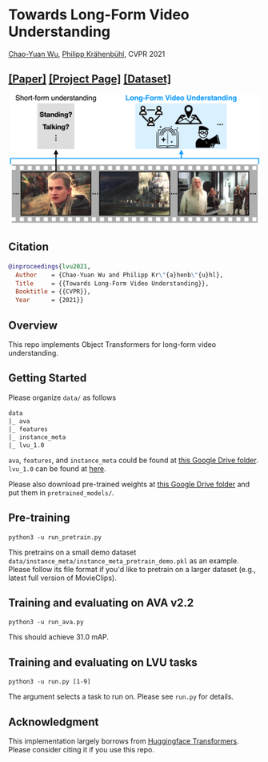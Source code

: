 # Towards Long-Form Video Understanding  <br>
[Chao-Yuan Wu](https://chaoyuan.org/), 
[Philipp Kr&auml;henb&uuml;hl](http://www.philkr.net/),
CVPR 2021  
## [[Paper]](https://chaoyuan.org/papers/lvu.pdf) [[Project Page]](https://chaoyuan.org/lvu) [[Dataset]](https://chaoyuan.org/lvu/lvu_1.0.tar.gz) ## 

<div align="center">
  <img src="figs/lvu_teaser.png" width="500" />
</div>

## Citation
```bibtex
@inproceedings{lvu2021,
  Author    = {Chao-Yuan Wu and Philipp Kr\"{a}henb\"{u}hl},
  Title     = {{Towards Long-Form Video Understanding}},
  Booktitle = {{CVPR}},
  Year      = {2021}}
```


## Overview
This repo implements Object Transformers for long-form video understanding.


## Getting Started
Please organize `data/` as follows
```
data
|_ ava
|_ features
|_ instance_meta
|_ lvu_1.0
```
`ava`, `features`, and `instance_meta` could be found at [this Google Drive folder](https://drive.google.com/drive/folders/1v4iSmYL7SDxTKYkVokXUIOUOHj5BbszW?usp=sharing).
`lvu_1.0` can be found at [here](https://chaoyuan.org/lvu/lvu_1.0.tar.gz).

Please also download pre-trained weights at [this Google Drive folder](https://drive.google.com/drive/folders/1v4iSmYL7SDxTKYkVokXUIOUOHj5BbszW?usp=sharing) and put them in `pretrained_models/`.

## Pre-training
```
python3 -u run_pretrain.py
```
This pretrains on a small demo dataset `data/instance_meta/instance_meta_pretrain_demo.pkl` as an example. Please follow its file format if you'd like to pretrain on a larger dataset (e.g., latest full version of MovieClips).

## Training and evaluating on AVA v2.2
```
python3 -u run_ava.py
```
This should achieve 31.0 mAP.

## Training and evaluating on LVU tasks
```
python3 -u run.py [1-9]
```
The argument selects a task to run on. Please see `run.py` for details.

## Acknowledgment
This implementation largely borrows from [Huggingface Transformers](https://github.com/huggingface/transformers). Please consider citing it if you use this repo.